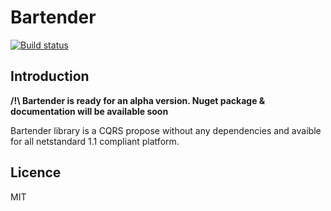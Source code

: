 # Bartender

[![Build status](https://ci.appveyor.com/api/projects/status/f2nkavlid9kavb65?svg=true)](https://ci.appveyor.com/project/Vtek/bartender)

## Introduction

**/!\ Bartender is ready for an alpha version. Nuget package & documentation will be available soon**

Bartender library is a CQRS propose without any dependencies and avaible for all netstandard 1.1 compliant platform.

## Licence

MIT
